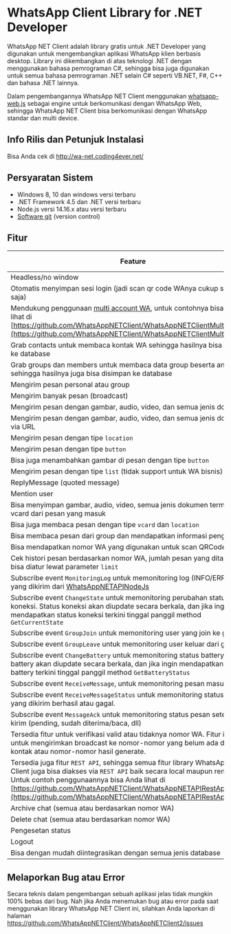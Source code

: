 # WhatsApp Client Library for .NET Developer

WhatsApp NET Client adalah library gratis untuk .NET Developer yang digunakan untuk mengembangkan aplikasi WhatsApp klien berbasis desktop. Library ini dikembangkan di atas teknologi .NET dengan menggunakan bahasa pemrograman C#, sehingga bisa juga digunakan untuk semua bahasa pemrograman .NET selain C# seperti VB.NET, F#, C++ dan bahasa .NET lainnya.

Dalam pengembangannya WhatsApp NET Client menggunakan [whatsapp-web.js](https://github.com/pedroslopez/whatsapp-web.js/) sebagai engine untuk berkomunikasi dengan WhatsApp Web, sehingga WhatsApp NET Client bisa berkomunikasi dengan WhatsApp standar dan multi device.

## Info Rilis dan Petunjuk Instalasi

Bisa Anda cek di http://wa-net.coding4ever.net/

## Persyaratan Sistem

* Windows 8, 10 dan windows versi terbaru
* .NET Framework 4.5 dan .NET versi terbaru
* Node.js versi 14.16.x atau versi terbaru
* [Software git](https://git-scm.com/downloads) (version control)

## Fitur

| Feature                                                                                                                                                                                                                                                                                                                   | WA Standard | Multi Device |
|---------------------------------------------------------------------------------------------------------------------------------------------------------------------------------------------------------------------------------------------------------------------------------------------------------------------------|:-----------:|:------------:|
| Headless/no window                                                                                                                                                                                                                                                                                                        |      ✅      |       ✅      |
| Otomatis menyimpan sesi login (jadi scan qr code WAnya cukup sekali saja)                                                                                                                                                                                                                                                 |      ✅      |       ✅      |
| Mendukung penggunaan [multi account WA](https://github.com/WhatsAppNETClient/WhatsAppNETClientMultiAccount), untuk contohnya bisa Anda lihat di [https://github.com/WhatsAppNETClient/WhatsAppNETClientMultiAccount](https://github.com/WhatsAppNETClient/WhatsAppNETClientMultiAccount)                                  |      ✅      |       ✅      |
| Grab contacts untuk membaca kontak WA sehingga hasilnya bisa disimpan ke database                                                                                                                                                                                                                                         |      ✅      |       ✅      |
| Grab groups dan members untuk membaca data group beserta anggotanya sehingga hasilnya juga bisa disimpan ke database                                                                                                                                                                                                      |      ✅      |       ✅      |
| Mengirim pesan personal atau group                                                                                                                                                                                                                                                                                        |      ✅      |       ✅      |
| Mengirim banyak pesan (broadcast)                                                                                                                                                                                                                                                                                         |      ✅      |       ✅      |
| Mengirim pesan dengan gambar, audio, video, dan semua jenis dokumen                                                                                                                                                                                                                                                       |      ✅      |       ✅      |
| Mengirim pesan dengan gambar, audio, video, dan semua jenis dokumen via URL                                                                                                                                                                                                                                               |      ✅      |       ✅      |
| Mengirim pesan dengan tipe `location`                                                                                                                                                                                                                                                                                     |      ✅      |       ❌      |
| Mengirim pesan dengan tipe `button`                                                                                                                                                                                                                                                                                       |      ✅      |       ❌      |
| Bisa juga menambahkan gambar di pesan dengan tipe `button`                                                                                                                                                                                                                                                                |      ✅      |       ❌      |
| Mengirim pesan dengan tipe `list` (tidak support untuk WA bisnis)                                                                                                                                                                                                                                                         |      ✅      |       ✅      |
| ReplyMessage (quoted message)                                                                                                                                                                                                                                                                                             |      ✅      |       ✅      |
| Mention user                                                                                                                                                                                                                                                                                                              |      ✅      |       ✅      |
| Bisa menyimpan gambar, audio, video, semua jenis dokumen termasuk vcard dari pesan yang masuk                                                                                                                                                                                                                             |      ✅      |       ✅      |
| Bisa juga membaca pesan dengan tipe `vcard` dan `location`                                                                                                                                                                                                                                                                |      ✅      |       ✅      |
| Bisa membaca pesan dari group dan mendapatkan informasi pengirimnya                                                                                                                                                                                                                                                       |      ✅      |       ✅      |
| Bisa mendapatkan nomor WA yang digunakan untuk scan QRCode                                                                                                                                                                                                                                                                |      ✅      |       ✅      |
| Cek histori pesan berdasarkan nomor WA, jumlah pesan yang ditampilkan bisa diatur lewat parameter `limit`                                                                                                                                                                                                                 |      ✅      |       ✅      |
| Subscribe event `MonitoringLog` untuk memonitoring log (INFO/ERROR) yang dikirim dari [WhatsAppNETAPINodeJs](https://github.com/WhatsAppNETClient/WhatsAppNETAPINodeJs)                                                                                                                                                   |      ✅      |       ✅      |
| Subscribe event `ChangeState` untuk memonitoring perubahan status koneksi. Status koneksi akan diupdate secara berkala, dan jika ingin mendapatkan status koneksi terkini tinggal panggil method `GetCurrentState`                                                                                                        |      ✅      |       ✅      |
| Subscribe event `GroupJoin` untuk memonitoring user yang join ke group                                                                                                                                                                                                                                                    |      ✅      |       ✅      |
| Subscribe event `GroupLeave` untuk memonitoring user keluar dari group                                                                                                                                                                                                                                                    |      ✅      |       ✅      |
| Subscribe event `ChangeBattery` untuk memonitoring status battery. Status battery akan diupdate secara berkala, dan jika ingin mendapatkan status battery terkini tinggal panggil method `GetBatteryStatus`                                                                                                               |      ✅      |       ❌      |
| Subscribe event `ReceiveMessage`, untuk memonitoring pesan masuk                                                                                                                                                                                                                                                          |      ✅      |       ✅      |
| Subscribe event `ReceiveMessageStatus` untuk memonitoring status pesan yang dikirim berhasil atau gagal.                                                                                                                                                                                                                  |      ✅      |       ✅      |
| Subscribe event `MessageAck` untuk memonitoring status pesan setelah di kirim (pending, sudah diterima/baca, dll)                                                                                                                                                                                                         |      ✅      |       ✅      |
| Tersedia fitur untuk verifikasi valid atau tidaknya nomor WA. Fitur ini cocok untuk mengirimkan broadcast ke nomor-nomor yang belum ada di daftar kontak atau nomor-nomor hasil generate.                                                                                                                                 |      ✅      |       ✅      |
| Tersedia juga fitur `REST API`, sehingga semua fitur library WhatsApp NET Client juga bisa diakses via `REST API` baik secara local maupun remote. Untuk contoh penggunaannya bisa Anda lihat di [https://github.com/WhatsAppNETClient/WhatsAppNETAPIRestApi](https://github.com/WhatsAppNETClient/WhatsAppNETAPIRestApi) |      ✅      |       ✅      |
| Archive chat (semua atau berdasarkan nomor WA)                                                                                                                                                                                                                                                                            |      ✅      |       ✅      |
| Delete chat (semua atau berdasarkan nomor WA)                                                                                                                                                                                                                                                                             |      ✅      |       ✅      |
| Pengesetan status                                                                                                                                                                                                                                                                                                         |      ✅      |       ❌      |
| Logout                                                                                                                                                                                                                                                                                                                    |      ✅      |       ✅      |
| Bisa dengan mudah diintegrasikan dengan semua jenis database

## Melaporkan Bug atau Error

Secara teknis dalam pengembangan sebuah aplikasi jelas tidak mungkin 100% bebas dari bug. Nah jika Anda menemukan bug atau error pada saat menggunakan library WhatsApp NET Client ini, silahkan Anda laporkan di halaman https://github.com/WhatsAppNETClient/WhatsAppNETClient2/issues
